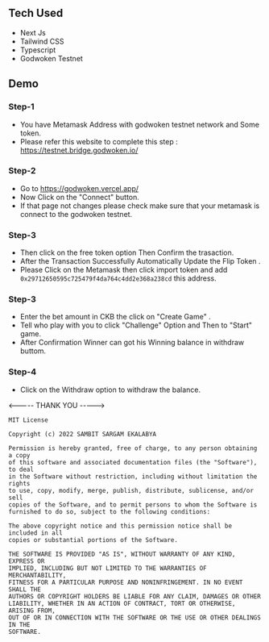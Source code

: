 ## Tech Used
* Next Js
* Tailwind CSS
* Typescript
* Godwoken Testnet

## Demo
### Step-1
* You have Metamask Address with godwoken testnet network and Some token.
* Please refer this website to complete this step : https://testnet.bridge.godwoken.io/

### Step-2
* Go to https://godwoken.vercel.app/
* Now Click on the "Connect" button.
* If that page not changes please check make sure that your metamask is connect to the godwoken testnet.

### Step-3
* Then click on the free token option Then Confirm the trasaction.
* After the Transaction Successfully Automatically Update the Flip Token .
* Please Click on the Metamask then click import token and add ``` 0x29712650595c725479f4da764c4dd2e368a238cd ``` this address.

### Step-3
* Enter the bet amount in CKB the click on "Create Game" .
* Tell who play with you to click "Challenge" Option and Then to "Start" game.
* After Confirmation Winner can got his Winning balance in withdraw buttom.

### Step-4
* Click on the Withdraw option to withdraw the balance.

<----- THANK YOU ----->

```
MIT License

Copyright (c) 2022 SAMBIT SARGAM EKALABYA

Permission is hereby granted, free of charge, to any person obtaining a copy
of this software and associated documentation files (the "Software"), to deal
in the Software without restriction, including without limitation the rights
to use, copy, modify, merge, publish, distribute, sublicense, and/or sell
copies of the Software, and to permit persons to whom the Software is
furnished to do so, subject to the following conditions:

The above copyright notice and this permission notice shall be included in all
copies or substantial portions of the Software.

THE SOFTWARE IS PROVIDED "AS IS", WITHOUT WARRANTY OF ANY KIND, EXPRESS OR
IMPLIED, INCLUDING BUT NOT LIMITED TO THE WARRANTIES OF MERCHANTABILITY,
FITNESS FOR A PARTICULAR PURPOSE AND NONINFRINGEMENT. IN NO EVENT SHALL THE
AUTHORS OR COPYRIGHT HOLDERS BE LIABLE FOR ANY CLAIM, DAMAGES OR OTHER
LIABILITY, WHETHER IN AN ACTION OF CONTRACT, TORT OR OTHERWISE, ARISING FROM,
OUT OF OR IN CONNECTION WITH THE SOFTWARE OR THE USE OR OTHER DEALINGS IN THE
SOFTWARE.
```
